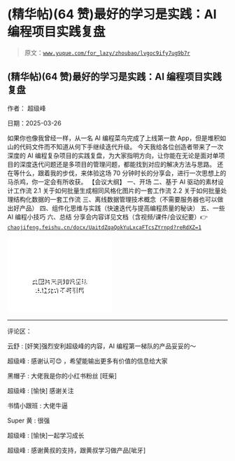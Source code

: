 # (精华帖)(64 赞)最好的学习是实践：AI 编程项目实践复盘

> 原文：[`www.yuque.com/for_lazy/zhoubao/lvgoc9ify7ug9b7r`](https://www.yuque.com/for_lazy/zhoubao/lvgoc9ify7ug9b7r)

## (精华帖)(64 赞)最好的学习是实践：AI 编程项目实践复盘

作者： 超级峰

日期：2025-03-26

如果你也像我曾经一样，从一名 AI 编程菜鸟完成了上线第一款 App，但是堆积如山的代码文件而不知道从何下手继续迭代升级。
今天我给各位创造者带来了一次深度的 AI 编程复杂项目的实践复盘，为大家指明方向，让你能在无论是面对单项目的深度迭代问题还是多项目的管理问题，都能找到对应的解决方法与思路。
还在等什么，跟着我的步伐，来体验这场 70 分钟时长的分享会，进行一次思想上的马杀鸡，你一定会有所收获。 【会议大纲】 一、开场
二、基于 AI 驱动的素材设计工作流 2.1 关于如何批量生成相同风格化图片的一套工作流 2.2 关于如何批量处理结构化数据的一套工作流
三、离线数据管理技术概念（不需要服务器也可以做出好产品） 四、组件化思维与实践（快速迭代与提高编程质量的秘诀） 五、一些 AI 编程小技巧 六、总结
分享会内容详见文档（含视频/课件/会议纪要）👉  [`chaojifeng.feishu.cn/docx/UaitdZqaQokYuLxcaFTcsZYrnpd?reRdXZ=1`](https://chaojifeng.feishu.cn/docx/UaitdZqaQokYuLxcaFTcsZYrnpd?reRdXZ=1)

![](img/5264ff2ba71adf2ff3c07ac8ae19251d.png "None")

* * *

评论区：

云舒 : [奸笑]强烈安利超级峰的内容，AI 编程第一梯队的产品妥妥的～

超级峰 : 感谢认可😊 ，希望能输出更多有价值的信息给大家

黑帽子 : 大佬我是你的小红书粉丝 [旺柴]

超级峰 : [愉快] 感谢关注

书情小跟班 : 大佬牛逼

Super 黄 : 很强

超级峰 : [愉快]一起学习成长

超级峰 : 感谢黄叔的支持，跟黄叔学习做产品[呲牙]